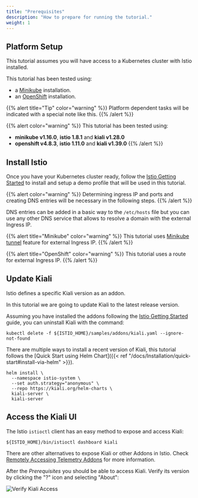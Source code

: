 ```yaml
---
title: "Prerequisites"
description: "How to prepare for running the tutorial."
weight: 1
---
```


## Platform Setup

This tutorial assumes you will have access to a Kubernetes cluster with Istio installed.

This tutorial has been tested using:

* a [Minikube](https://istio.io/latest/docs/setup/platform-setup/minikube/) installation.
* an [OpenShift](https://istio.io/latest/docs/setup/platform-setup/openshift/) installation.

{{% alert title="Tip" color="warning" %}}
Platform dependent tasks will be indicated with a special note like this.
{{% /alert %}}

{{% alert color="warning" %}}
This tutorial has been tested using:
* __minikube v1.16.0__, __istio 1.8.1__ and __kiali v1.28.0__
* __openshift v4.8.3__, __istio 1.11.0__ and __kiali v1.39.0__
{{% /alert %}}


## Install Istio

Once you have your Kubernetes cluster ready, follow the [Istio Getting Started](https://istio.io/latest/docs/setup/getting-started/) to install and setup a demo profile that will be used in this tutorial.

{{% alert color="warning" %}}
Determining ingress IP and ports and creating DNS entries will be necessary in the following steps.
{{% /alert %}}

DNS entries can be added in a basic way to the `/etc/hosts` file but you can use any other DNS service that allows to resolve a domain with the external Ingress IP.

{{% alert title="Minikube" color="warning" %}}
This tutorial uses [Minikube tunnel](https://istio.io/latest/docs/setup/platform-setup/minikube/) feature for external Ingress IP.
{{% /alert %}}

{{% alert title="OpenShift" color="warning" %}}
This tutorial uses a route for external Ingress IP.
{{% /alert %}}


## Update Kiali

Istio defines a specific Kiali version as an addon.

In this tutorial we are going to update Kiali to the latest release version.

Assuming you have installed the addons following the [Istio Getting Started](https://istio.io/latest/docs/setup/getting-started/) guide, you can uninstall Kiali with the command:

`kubectl delete -f ${ISTIO_HOME}/samples/addons/kiali.yaml --ignore-not-found`

There are multiple ways to install a recent version of Kiali, this tutorial follows the [Quick Start using Helm Chart]({{< ref "/docs/Installation/quick-start#install-via-helm" >}}).

```
helm install \
  --namespace istio-system \
  --set auth.strategy="anonymous" \
  --repo https://kiali.org/helm-charts \
  kiali-server \
  kiali-server
```


## Access the Kiali UI

The Istio `istioctl` client has an easy method to expose and access Kiali:

`${ISTIO_HOME}/bin/istioctl dashboard kiali`

There are other alternatives to expose Kiali or other Addons in Istio. Check [Remotely Accessing Telemetry Addons](https://istio.io/latest/docs/tasks/observability/gateways/) for more information.

After the *Prerequisites* you should be able to access Kiali. Verify its version by clicking the "?" icon and selecting "About":

![Verify Kiali Access](/images/tutorial/01-04-access-kiali-v1.39.0.png "Verify Kiali Access")

